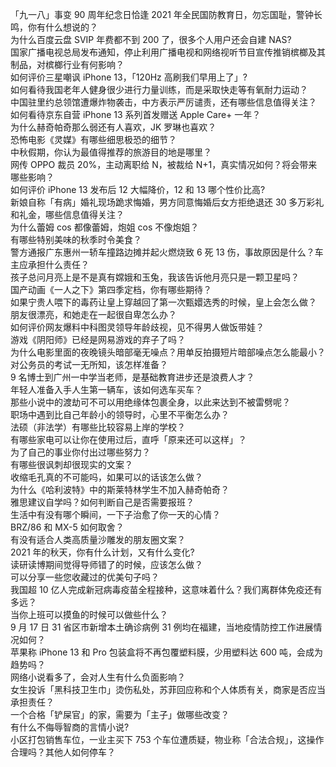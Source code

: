 「九一八」事变 90 周年纪念日恰逢 2021 年全民国防教育日，勿忘国耻，警钟长鸣，你有什么想说的？  
为什么百度云盘 SVIP 年费都不到 200 了，很多个人用户还会自建 NAS?  
国家广播电视总局发布通知，停止利用广播电视和网络视听节目宣传推销槟榔及其制品，对槟榔行业有何影响？  
如何评价三星嘲讽 iPhone 13，「120Hz 高刷我们早用上了」?  
如何看待我国老年人健身很少进行力量训练，而是采取快走等有氧耐力运动？  
中国驻里约总领馆遭爆炸物袭击，中方表示严厉谴责，还有哪些信息值得关注？  
如何看待京东自营 iPhone 13 系列首发赠送 Apple Care+ 一年？  
为什么赫奇帕奇那么弱还有人喜欢，JK 罗琳也喜欢？  
恐怖电影《灵媒》有哪些细思极恐的细节？  
中秋假期，你认为最值得推荐的旅游目的地是哪里？  
网传 OPPO 裁员 20%，主动离职给 N，被裁给 N+1，真实情况如何？将会带来哪些影响？  
如何评价 iPhone 13 发布后 12 大幅降价，12 和 13 哪个性价比高?  
新娘自称「有病」婚礼现场跪求悔婚，男方同意悔婚后女方拒绝退还 30 多万彩礼和礼金，哪些信息值得关注？  
为什么蕾姆 cos 都像蕾姆，炮姐 cos 不像炮姐？  
有哪些特别美味的秋季时令美食？  
警方通报广东惠州一轿车撞路边摊并起火燃烧致 6 死 13 伤，事故原因是什么？车主应承担什么责任？  
孩子总问月亮上是不是真有嫦娥和玉兔，我该告诉他月亮只是一颗卫星吗？  
国产动画《一人之下》第四季定档，你有哪些期待？  
如果宁贵人喂下的毒药让皇上穿越回了第一次甄嬛选秀的时候，皇上会怎么做？  
朋友很漂亮，和她走在一起很自卑怎么办？  
如何评价网友爆料中科图灵领导年龄歧视，见不得男人做饭带娃？  
游戏《阴阳师》已经是网易游戏的弃子了吗？  
为什么电影里面的夜晚镜头暗部毫无噪点？用单反拍摄短片暗部噪点怎么能最小？  
对公务员的考试一无所知，该怎样准备？  
9 名博士到广州一中学当老师，是基础教育进步还是浪费人才？  
年轻人准备入手人生第一辆车，该如何选车买车？  
那些小说中的渡劫可不可以用绝缘体包裹全身，以此来达到不被雷劈呢？  
职场中遇到比自己年龄小的领导时，心里不平衡怎么办？  
法硕（非法学）有哪些比较容易上岸的学校？  
有哪些家电可以让你在使用过后，直呼「原来还可以这样」？  
为了自己的事业你付出过哪些努力？  
有哪些很讽刺却很现实的文案？  
收缩毛孔真的不可能吗，如果可以的话该怎么做？  
为什么《哈利波特》中的斯莱特林学生不加入赫奇帕奇？  
雅思建议自学吗？如何判断自己是否需要报班？  
生活中有没有哪个瞬间，一下子治愈了你一天的心情？  
BRZ/86 和 MX-5 如何取舍？  
有没有适合人类高质量沙雕发的朋友圈文案？  
2021 年的秋天，你有什么计划，又有什么变化?  
读研读博期间觉得导师错了的时候，应该怎么做？  
可以分享一些您收藏过的优美句子吗？  
我国超 10 亿人完成新冠病毒疫苗全程接种，这意味着什么？我们离群体免疫还有多远？  
当你上班可以摸鱼的时候可以做些什么？  
9 月 17 日 31 省区市新增本土确诊病例 31 例均在福建，当地疫情防控工作进展情况如何？  
苹果称 iPhone 13 和 Pro 包装盒将不再包覆塑料膜，少用塑料达 600 吨，会成为趋势吗？  
网络小说看多了，会对人生有什么负面影响？  
女生投诉「黑科技卫生巾」烫伤私处，苏菲回应称和个人体质有关，商家是否应当承担责任？  
一个合格「铲屎官」的家，需要为「主子」做哪些改变？  
有什么不侮辱智商的言情小说?  
小区打包销售车位，一业主买下 753 个车位遭质疑，物业称「合法合规」，这操作合理吗？其他人如何停车？  
